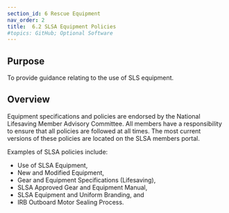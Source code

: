 ```yaml
---
section_id: 6 Rescue Equipment
nav_order: 2
title:  6.2 SLSA Equipment Policies
#topics: GitHub; Optional Software
---
```


## Purpose

To provide guidance relating to the use of SLS equipment.

## Overview

Equipment specifications and policies are endorsed by the National Lifesaving Member Advisory Committee. All members have a responsibility to ensure that all policies are followed at all times. The most current versions of these policies are located on the SLSA members portal.

Examples of SLSA policies include:

- Use of SLSA Equipment,
- New and Modified Equipment,
- Gear and Equipment Specifications (Lifesaving),
- SLSA Approved Gear and Equipment Manual,
- SLSA Equipment and Uniform Branding, and
- IRB Outboard Motor Sealing Process.